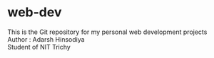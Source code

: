 # web-dev
This is the Git repository for my personal web development projects
<br>
Author : Adarsh Hinsodiya 
<br>
Student of NIT Trichy

